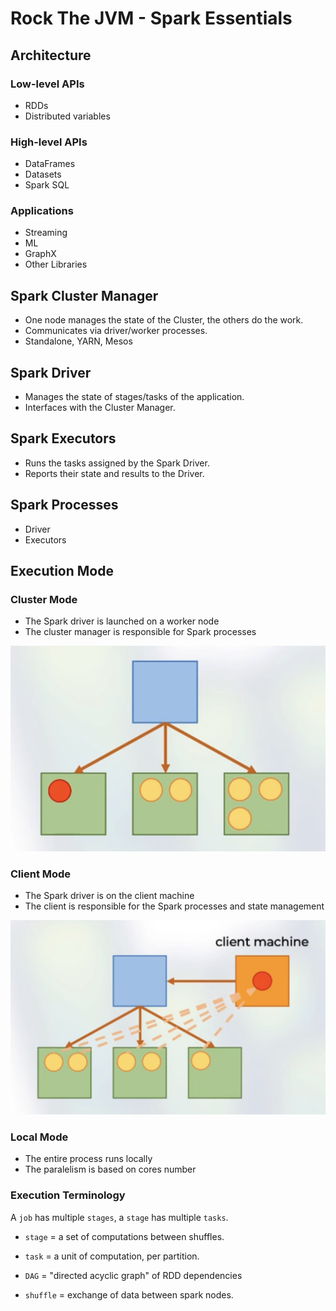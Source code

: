 # Rock The JVM - Spark Essentials

## Architecture

### Low-level APIs
* RDDs
* Distributed variables

### High-level APIs
* DataFrames
* Datasets
* Spark SQL

### Applications
* Streaming
* ML
* GraphX
* Other Libraries

## Spark Cluster Manager
* One node manages the state of the Cluster, the others do the work.
* Communicates via driver/worker processes.
* Standalone, YARN, Mesos

## Spark Driver
* Manages the state of stages/tasks of the application.
* Interfaces with the Cluster Manager.

## Spark Executors
* Runs the tasks assigned by the Spark Driver.
* Reports their state and results to the Driver.

## Spark Processes
* Driver
* Executors

## Execution Mode

### Cluster Mode
* The Spark driver is launched on a worker node
* The cluster manager is responsible for Spark processes

![Cluster Mode](./prints/cluster_mode.png)

### Client Mode
* The Spark driver is on the client machine
* The client is responsible for the Spark processes and state management

![Client Mode](./prints/client_mode.png)

### Local Mode
* The entire process runs locally
* The paralelism is based on cores number

### Execution Terminology
A `job` has multiple `stages`, a `stage` has multiple `tasks`.

* `stage` = a set of computations between shuffles.
* `task` = a unit of computation, per partition.
* `DAG` = "directed acyclic graph" of RDD dependencies

* `shuffle` = exchange of data between spark nodes.